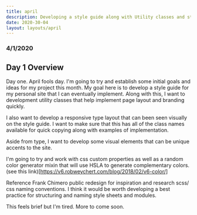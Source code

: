 ```yaml
---
title: april
description: Developing a style guide along with Utility classes and styles for rapid development
date: 2020-30-04
layout: layouts/april
---
```


### 4/1/2020
## Day 1 Overview

Day one. April fools day. I'm going to try and establish some initial goals and ideas for my project this month.  My goal here is to develop a style guide for my personal site that I can eventually implement. Along with this, I want to development utility classes that help implement page layout and branding quickly.

I also want to develop a responsive type layout that can been seen visually on the style guide. I want to make sure that this has all of the class names available for quick copying along with examples of implementation.

Aside from type, I want to develop some visual elements that can be unique accents to the site. 

 I'm going to try and work with css custom properties as well as a random color generator mixin that will use HSLA to generate complementary colors.(see this link)[https://v6.robweychert.com/blog/2018/02/v6-color/]

Reference Frank Chimero public redesign for inspiration and research scss/ css naming conventions. I think it would be worth developing a best practice for structuring and naming style sheets and modules.

This feels brief but I'm tired. More to come soon.